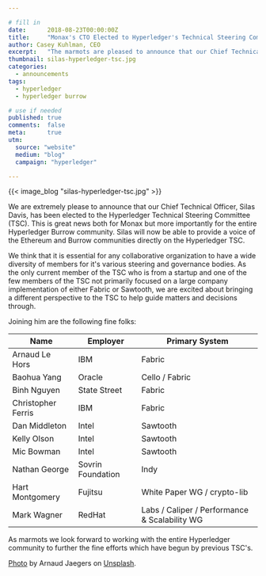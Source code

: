 ```yaml
---

# fill in
date:      2018-08-23T00:00:00Z
title:     "Monax's CTO Elected to Hyperledger's Technical Steering Committee"
author: Casey Kuhlman, CEO
excerpt:   "The marmots are pleased to announce that our Chief Technical Officer, Silas Davis, has been elected to Hyperledger's Technical Steering Committee."
thumbnail: silas-hyperledger-tsc.jpg
categories:
  - announcements
tags:
  - hyperledger
  - hyperledger burrow

# use if needed
published: true
comments:  false
meta:      true
utm:
  source: "website"
  medium: "blog"
  campaign: "hyperledger"

---
```


{{< image_blog "silas-hyperledger-tsc.jpg" >}}

We are extremely please to announce that our Chief Technical Officer, Silas Davis, has been elected to the Hyperledger Technical Steering Committee (TSC). This is great news both for Monax but more importantly for the entire Hyperledger Burrow community. Silas will now be able to provide a voice of the Ethereum and Burrow communities directly on the Hyperledger TSC.

We think that it is essential for any collaborative organization to have a wide diversity of members for it's various steering and governance bodies. As the only current member of the TSC who is from a startup and one of the few members of the TSC not primarily focused on a large company implementation of either Fabric or Sawtooth, we are excited about bringing a different perspective to the TSC to help guide matters and decisions through.

Joining him are the following fine folks:

| Name | Employer | Primary System |
|---|---|---|
| Arnaud Le Hors | IBM  | Fabric  |
| Baohua Yang  | Oracle | Cello / Fabric  |
|  Binh Nguyen | State Street  | Fabric  |
| Christopher Ferris  | IBM  | Fabric  |
| Dan Middleton  | Intel  | Sawtooth  |
| Kelly Olson  | Intel  | Sawtooth  |
|  Mic Bowman |  Intel | Sawtooth  |
| Nathan George  | Sovrin Foundation  | Indy  |
|  Hart Montgomery | Fujitsu  |  White Paper WG / crypto-lib |
| Mark Wagner  | RedHat  | Labs / Caliper / Performance & Scalability WG  |

As marmots we look forward to working with the entire Hyperledger community to further the fine efforts which have begun by previous TSC's.

[Photo](https://unsplash.com/photos/IBWJsMObnnU) by Arnaud Jaegers on [Unsplash](https://unsplash.com).
